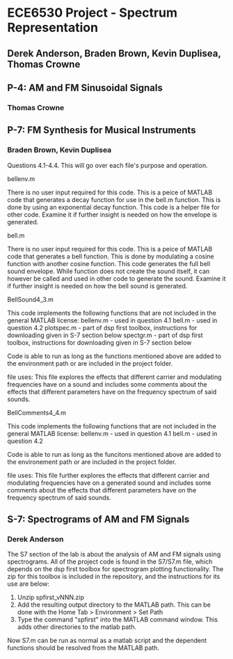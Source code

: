 # ECE6530 Project - Spectrum Representation
## Derek Anderson, Braden Brown, Kevin Duplisea, Thomas Crowne

## P-4: AM and FM Sinusoidal Signals
### Thomas Crowne



## P-7: FM Synthesis for Musical Instruments
### Braden Brown, Kevin Duplisea

Questions 4.1-4.4.
This will go over each file's purpose and operation.

bellenv.m

There is no user input required for this code.  This is a peice of
MATLAB code that generates a decay function for use in the bell.m
function. This is done by using an exponential decay function.  This
code is a helper file for other code. Examine it if further insight is
needed on how the envelope is generated.


bell.m

There is no user input required for this code.  This is a peice of
MATLAB code that generates a bell function.  This is done by
modulating a cosine function with another cosine function.  This code
generates the full bell sound envelope.  While function does not
create the sound itself, it can however be called and used in other
code to generate the sound.  Examine it if further insight is needed
on how the bell sound is generated.

BellSound4_3.m

This code implements the following functions that are not included in the
general MATLAB license:
bellenv.m - used in question 4.1
bell.m - used in question 4.2
plotspec.m - part of dsp first toolbox, instructions for downloading given
   in S-7 section below
spectgr.m - part of dsp first toolbox, instructions for downloading given
   in S-7 section below

Code is able to run as long as the functions mentioned above are added to the 
environment path or are included in the project folder. 

   file uses: This file explores the effects that different carrier and 
   modulating frequencies have on a sound and includes some comments about 
   the effects that different parameters have on the frequency spectrum of
   said sounds.

BellComments4_4.m

This code implements the following functions that are not included in the general
MATLAB license:
bellenv.m - used in question 4.1
bell.m - used in question 4.2

Code is able to run as long as the funcitons mentioned above are added to the 
environement path or are included in the project folder. 

   file uses: This file further explores the effects that different carrier 
   and modulating frequencies have on a generated sound and includes some 
   comments about the effects that different parameters have on the frequency 
   spectrum of said sounds.
   
## S-7: Spectrograms of AM and FM Signals
### Derek Anderson

The S7 section of the lab is about the analysis of AM and FM signals
using spectrograms. All of the project code is found in the S7/S7.m
file, which depends on the dsp first toolbox for spectrogram plotting
functionality. The zip for this toolbox is included in the repository,
and the instructions for its use are below:

1. Unzip spfirst_vNNN.zip
2. Add the resulting output directory to the MATLAB path. This can be
   done with the Home Tab > Environment > Set Path
3. Type the command "spfirst" into the MATLAB command window. This adds other directories to the matlab path.

Now S7.m can be run as normal as a matlab script and the dependent
functions should be resolved from the MATLAB path.


